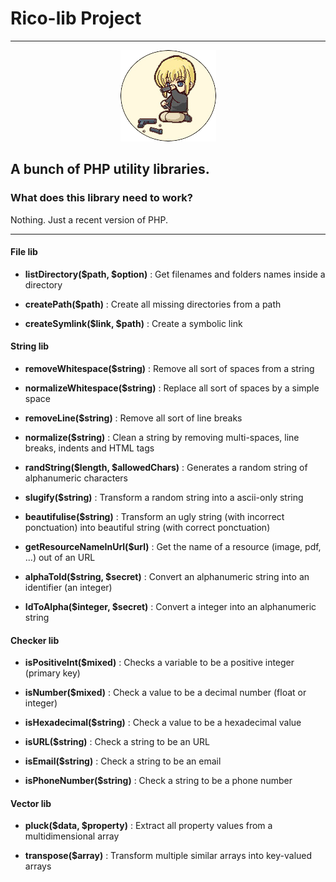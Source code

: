 # Rico-lib Project #

---

<p align="center"><img src="rico.png" /></p>


## A bunch of PHP utility libraries. ##

### What does this library need to work? ###

Nothing. Just a recent version of PHP.

---

#### File lib ####

- **listDirectory($path, $option)** : Get filenames and folders names inside a directory

- **createPath($path)** : Create all missing directories from a path

- **createSymlink($link, $path)** : Create a symbolic link


#### String lib ####

- **removeWhitespace($string)** : Remove all sort of spaces from a string

- **normalizeWhitespace($string)** : Replace all sort of spaces by a simple space

- **removeLine($string)** : Remove all sort of line breaks

- **normalize($string)** : Clean a string by removing multi-spaces, line breaks, indents and HTML tags

- **randString($length, $allowedChars)** : Generates a random string of alphanumeric characters

- **slugify($string)** : Transform a random string into a ascii-only string

- **beautifulise($string)** : Transform an ugly string (with incorrect ponctuation) into beautiful string (with correct ponctuation)

- **getResourceNameInUrl($url)** : Get the name of a resource (image, pdf, ...) out of an URL

- **alphaToId($string, $secret)** : Convert an alphanumeric string into an identifier (an integer)

- **IdToAlpha($integer, $secret)** : Convert a integer into an alphanumeric string


#### Checker lib ####

- **isPositiveInt($mixed)** : Checks a variable to be a positive integer (primary key)

- **isNumber($mixed)** : Check a value to be a decimal number (float or integer)

- **isHexadecimal($string)** : Check a value to be a hexadecimal value

- **isURL($string)** : Check a string to be an URL

- **isEmail($string)** : Check a string to be an email

- **isPhoneNumber($string)** : Check a string to be a phone number


#### Vector lib ####

- **pluck($data, $property)** : Extract all property values from a multidimensional array

- **transpose($array)** : Transform multiple similar arrays into key-valued arrays
